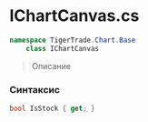 
# IChartCanvas.cs
```csharp
namespace TigerTrade.Chart.Base  
    class IChartCanvas
```

> Описание

### Синтаксис
```csharp
bool IsStock { get; }
```
